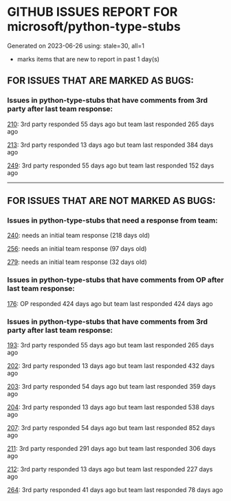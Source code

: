 
# GITHUB ISSUES REPORT FOR microsoft/python-type-stubs


Generated on 2023-06-26 using: stale=30, all=1


* marks items that are new to report in past 1 day(s)


## FOR ISSUES THAT ARE MARKED AS BUGS:


### Issues in python-type-stubs that have comments from 3rd party after last team response:


  [210](https://github.com/microsoft/python-type-stubs/issues/210 "The IntelliSense of Pylance works not well"): 3rd party responded 55 days ago but team last responded 265 days ago

  [213](https://github.com/microsoft/python-type-stubs/issues/213 "CV2 stub defines type aliases with circular references"): 3rd party responded 13 days ago but team last responded 384 days ago

  [249](https://github.com/microsoft/python-type-stubs/issues/249 "matplotlib colors.py stub"): 3rd party responded 55 days ago but team last responded 152 days ago

---

## FOR ISSUES THAT ARE NOT MARKED AS BUGS:


### Issues in python-type-stubs that need a response from team:


  [240](https://github.com/microsoft/python-type-stubs/issues/240 "[Matplotlib] Uncorrect type-hint in `font_manager.FontProperties`"): needs an initial team response (218 days old)

  [256](https://github.com/microsoft/python-type-stubs/issues/256 "Why does the dict returned by matplotlib.pyplot.subplot_mosaic have Text as key type?"): needs an initial team response (97 days old)

  [279](https://github.com/microsoft/python-type-stubs/issues/279 "`cv2` missing function `imwritemulti`"): needs an initial team response (32 days old)

### Issues in python-type-stubs that have comments from OP after last team response:


  [176](https://github.com/microsoft/python-type-stubs/issues/176 "request : opencv-contrib"): OP responded 424 days ago but team last responded 424 days ago

### Issues in python-type-stubs that have comments from 3rd party after last team response:


  [193](https://github.com/microsoft/python-type-stubs/issues/193 "VS Code AutoComplete does not include some functions of 3rd Party Modules like (NumPy, Pandas, Matplotlib,...)"): 3rd party responded 55 days ago but team last responded 265 days ago

  [202](https://github.com/microsoft/python-type-stubs/issues/202 "vscode autocomplete not working for 'cv2.dnn_DetectionModel' Class"): 3rd party responded 13 days ago but team last responded 432 days ago

  [203](https://github.com/microsoft/python-type-stubs/issues/203 "Pylance incorrect unreachable result with pwntools"): 3rd party responded 54 days ago but team last responded 359 days ago

  [204](https://github.com/microsoft/python-type-stubs/issues/204 "Intellisense does work with GTK+ 3 (GObject Introspection)"): 3rd party responded 13 days ago but team last responded 538 days ago

  [207](https://github.com/microsoft/python-type-stubs/issues/207 "RPi.GPIO does not work"): 3rd party responded 54 days ago but team last responded 852 days ago

  [211](https://github.com/microsoft/python-type-stubs/issues/211 "Publish each stubs as stub-only package"): 3rd party responded 291 days ago but team last responded 306 days ago

  [212](https://github.com/microsoft/python-type-stubs/issues/212 "Pylance not be resolved the mongoengine"): 3rd party responded 13 days ago but team last responded 227 days ago

  [264](https://github.com/microsoft/python-type-stubs/issues/264 "Add how to install and use section to README"): 3rd party responded 41 days ago but team last responded 78 days ago
